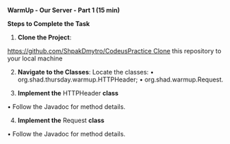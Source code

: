 

**WarmUp - Our Server - Part 1 (15 min)**

**Steps to Complete the Task**

1. **Clone the Project**:

https://github.com/ShpakDmytro/CodeusPractice Clone this repository to your local machine

2. **Navigate to the Classes**: Locate the classes: • org.shad.thursday.warmup.HTTPHeader; • org.shad.warmup.Request.
    
3. **Implement the** HTTPHeader **class**
    

• Follow the Javadoc for method details.

4. **Implement the** Request **class**

• Follow the Javadoc for method details.